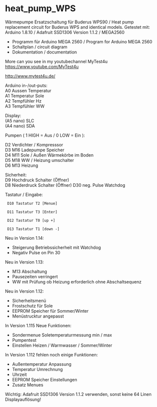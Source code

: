 # heat_pump_WPS
Wärmepumpe Ersatzschaltung für Buderus WPS90  / Heat pump replacement circuit for Buderus WPS and identical models. 
Getestet mit: Arduino 1.8.10 / Adafruit SSD1306  Version 1.1.2 / MEGA2560

- Programm für Arduino MEGA 2560 / Program for Arduino MEGA 2560
- Schaltplan / circuit diagram
- Dokumentation / documentation

More can you see in my youtubechannel MyTest4u
https://www.youtube.com/MyTest4u

http://www.mytest4u.de/

Arduino in-/out-puts:     
     A0 Aussen Temperatur  
     A1 Temperatur Sole  
     A2 Tempfühler Hz  
     A3 Tempfühler WW
  
Display:   
    (A5 nano) SLC  
    (A4 nano) SDA

Pumpen ( 1 HIGH  = Aus  / 0 LOW = Ein ):

   D2 Verdichter / Kompresssor   
   D3 M16 Ladepumpe Speicher   
   D4 M11 Sole / Außen Wärmekörbe im Boden   
   D5 M18 WW / Heizung umschalter   
   D6 M13 Heizung
   
Sicherheit:   
   D9 Hochdruck Schalter   (Öffner)  
   D8 Niederdruck Schalter (Öffner)
   D30 neg. Pulse Watchdog
   
Tastatur / Eingabe:

     D10 Tastatur T2 [Menue]
    
     D11 Tastatur T3 [Enter]
    
     D12 Tastatur T0 [up +]
    
     D13 Tastatur T1 [down -]

Neu in Version 1.14:
  - Steigerung Betriebssicherheit mit Watchdog
  - Negativ Pulse on Pin 30

Neu in Version 1.13:
  - M13 Abschaltung
  - Pausezeiten verringert 
  - WW mit Prüfung ob Heizung erforderlich ohne Abschaltsequenz

 Neu in Version 1.12:
 - Sicherheitsmenü
 - Frostschutz für Sole
 - EEPROM Speicher für Sommer/Winter
 - Menüstrucktur angepasst

In Version 1.115 Neue Funktionen:
 - Sondermenue Soletemperaturmessung min / max
 - Pumpentest
 - Einstellen Heizen / Warmwasser / Sommer/Winter
 
In Version 1.112 fehlen noch einige Funktionen:
 - Außentemperatur Anpassung
 - Temperatur Umrechnung
 - Uhrzeit
 - EEPROM Speicher Einstellungen
 - Zusatz Menues

Wichtig: Adafruit SSD1306  Version 1.1.2 verwenden, sonst keine 64 Linen Displayauflösung!
